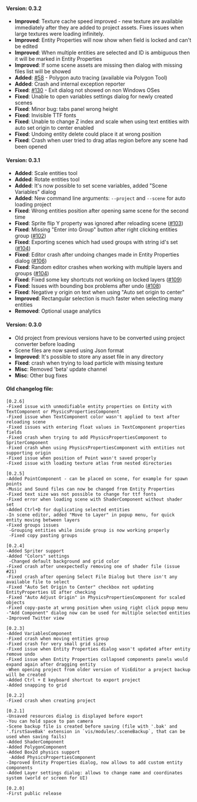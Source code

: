 #### Version: 0.3.2
- **Improved**: Texture cache speed improved - new texture are available immediately after they are added to project assets. Fixes issues when large textures were loading infinitely.
- **Improved**: Entity Properties will now show when field is locked and can't be edited
- **Improved**: When multiple entities are selected and ID is ambiguous then it will be marked in Entity Properties
- **Improved**: If some scene assets are missing then dialog with missing files list will be showed 
- **Added**: [#58](https://github.com/kotcrab/vis-editor/issues/58) - Polygon auto tracing (available via Polygon Tool)
- **Added**: Crash and internal exception reporter
- **Fixed**: [#130](https://github.com/kotcrab/vis-editor/issues/130) - Exit dialog not showed on non Windows OSes
- **Fixed**: Unable to open variables settings dialog for newly created scenes
- **Fixed**: Minor bug: tabs panel wrong height
- **Fixed**: Invisible TTF fonts
- **Fixed**: Unable to change Z index and scale when using text entities with auto set origin to center enabled
- **Fixed**: Undoing entity delete could place it at wrong position
- **Fixed**: Crash when user tried to drag atlas region before any scene had been opened 

#### Version: 0.3.1
- **Added**: Scale entities tool
- **Added**: Rotate entities tool
- **Added**: It's now possible to set scene variables, added "Scene Variables" dialog
- **Added**: New command line arguments: `--project` and `--scene` for auto loading project 
- **Fixed**: Wrong entities position after opening same scene for the second time
- **Fixed**: Sprite flip Y property was ignored after reloading scene ([#103](https://github.com/kotcrab/vis-editor/issues/103))
- **Fixed**: Missing "Enter into Group" button after right clicking entities group ([#102](https://github.com/kotcrab/vis-editor/issues/102))
- **Fixed**: Exporting scenes which had used groups with string id's set ([#104](https://github.com/kotcrab/vis-editor/issues/104))
- **Fixed**: Editor crash after undoing changes made in Entity Properties dialog ([#106](https://github.com/kotcrab/vis-editor/issues/106))
- **Fixed**: Random editor crashes when working with multiple layers and groups ([#104](https://github.com/kotcrab/vis-editor/issues/104))
- **Fixed**: Fixed some key shortcuts not working on locked layers ([#109](https://github.com/kotcrab/vis-editor/issues/109))
- **Fixed**: Issues with bounding box problems after undo ([#108](https://github.com/kotcrab/vis-editor/issues/108))
- **Fixed**: Negative y origin on text when using "Auto set origin to center"  
- **Improved**: Rectangular selection is much faster when selecting many entities
- **Removed**: Optional usage analytics 

#### Version: 0.3.0
- Old project from previous versions have to be converted using project converter before loading
- Scene files are now saved using Json format
- **Improved**: It's possible to store any asset file in any directory
- **Fixed**: crash when trying to load particle with missing texture
- **Misc**: Removed 'beta' update channel
- **Misc**: Other bug fixes

#### Old changelog file:
```
[0.2.6]
-Fixed issue with unmodifiable entity properties on Entity with TextComponent or PhysicsPropertiesComponent
-Fixed issue when TextComponent color wasn't applied to text after reloading scene
-Fixed issues with entering float values in TextComponent properties fields
-Fixed crash when trying to add PhysicsPropertiesComponent to SpriterComponent
-Fixed crash when using PhysicsPropertiesComponent with entities not supporting origin
-Fixed issue when position of Point wasn't saved properly
-Fixed issue with loading texture atlas from nested directories

[0.2.5]
-Added PointComponent - can be placed on scene, for example for spawn points
-Music and Sound files can now be changed from Entity Properties
-Fixed text size was not possible to change for ttf fonts
-Fixed error when loading scene with ShaderComponent without shader set
-Added Ctrl+D for duplicating selected entities
-In scene editor, added "Move to Layer" in popup menu, for quick entity moving between layers
-Fixed groups issues
 -Grouping entities while inside group is now working properly
 -Fixed copy pasting groups

[0.2.4]
-Added Spriter support
-Added "Colors" settings
 -Changed default background and grid color
-Fixed crash after unexpectedly removing one of shader file (issue #21)
-Fixed crash after opening Select File Dialog but there isn't any available file to select
-Fixed "Auto Set Origin to Center" checkbox not updating EntityProperties UI after checking
-Fixed "Auto Adjust Origin" in PhysicsPropertiesComponent for scaled objects
-Fixed copy-paste at wrong position when using right click popup menu
-"Add Component" dialog now can be used for multiple selected entities
-Improved Twitter view

[0.2.3]
-Added VariablesComponent
-Fixed crash when moving entities group
-Fixed crash for very small grid sizes
-Fixed issue when Entity Properties dialog wasn't updated after entity remove undo
-Fixed issue when Entity Properties collapsed components panels would expand again after dragging entity
-When opening project from older version of VisEditor a project backup will be created
-Added Ctrl + E keyboard shortcut to export project
-Added snapping to grid

[0.2.2]
-Fixed crash when creating project

[0.2.1]
-Unsaved resources dialog is displayed before export
-You can hold space to pan camera
-Scene backup file is created before saving (file with '.bak' and '.firstSaveBak' extension in `vis/modules/.sceneBackup`, that can be used when saving fails)
-Added ShaderComponent
-Added PolygonComponent
-Added Box2d physics support
 -Added PhysicsPropertiesComponent
-Improved Entity Properties dialog, now allows to add custom entity components
-Added Layer settings dialog: allows to change name and coordinates system (world or screen for UI)

[0.2.0]
-First public release
```
